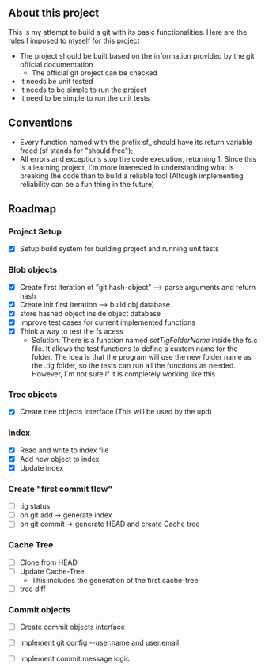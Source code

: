 

## About this project 

This is my attempt to build a git with its basic functionalities. Here are the rules I 
imposed to myself for this project

- The project should be built based on the information provided by the git official documentation 
    - The official git project can be checked
- It needs be unit tested
- It needs to be simple to run the project
- It need to be simple to run the unit tests

## Conventions

- Every function named with the prefix sf_ should have its return variable freed (sf stands for "should free");
- All errors and exceptions stop the code execution, returning 1. Since this is a learning project, I`m more
interested in understanding what is breaking the code than to build a reliable tool (Altough 
implementing reliability can be a fun thing in the future)

## Roadmap 

### Project Setup
- [x] Setup build system for building project and running unit tests

### Blob objects
- [x] Create first iteration of "git hash-object" --> parse arguments and return hash
- [x] Create init first iteration --> build obj database 
- [x] store hashed object inside object database
- [x] Improve test cases for current implemented functions
- [x] Think a way to test the fs acess
    - Solution: There is a function named _setTigFolderName_ inside the fs.c file. It allows the test functions to define a custom name for the folder. The idea is that the program will use the new folder name as the .tig folder, so the tests can run all the functions as needed. However, I`m not sure if it is completely working like this

### Tree objects
- [x] Create tree objects interface (This will be used by the upd) 

### Index 

- [x] Read and write to index file
- [x] Add new object to index
- [x] Update index 

### Create "first commit flow"

- [ ] tig status
- [ ] on git add -> generate index
- [ ] on git commit -> generate HEAD and create Cache tree

### Cache Tree

- [ ] Clone from HEAD 
- [ ] Update Cache-Tree
    - This includes the generation of the first cache-tree
- [ ] tree diff

### Commit objects
- [ ] Create commit objects interface
- [ ] Implement git config --user.name and user.email
- [ ] Implement commit message logic





